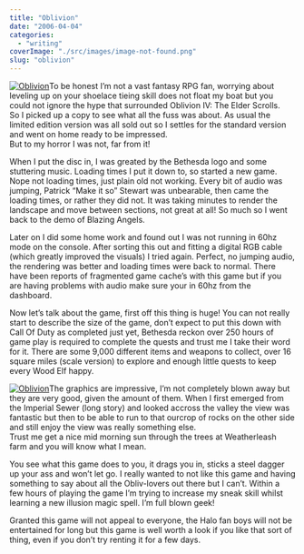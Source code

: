 ```yaml
---
title: "Oblivion"
date: "2006-04-04"
categories: 
  - "writing"
coverImage: "./src/images/image-not-found.png"
slug: "oblivion"
---
```


[![Oblivion](/images/123168089_8a326c1f06_m.jpg)](http://www.flickr.com/photos/funkylarma/123168089/ "Photo Sharing")To be honest I’m not a vast fantasy RPG fan, worrying about leveling up on your shoelace tieing skill does not float my boat but you could not ignore the hype that surrounded Oblivion IV: The Elder Scrolls.  
So I picked up a copy to see what all the fuss was about. As usual the limited edition version was all sold out so I settles for the standard version and went on home ready to be impressed.  
But to my horror I was not, far from it!  

When I put the disc in, I was greated by the Bethesda logo and some stuttering music. Loading times I put it down to, so started a new game. Nope not loading times, just plain old not working. Every bit of audio was jumping, Patrick “Make it so” Stewart was unbearable, then came the loading times, or rather they did not. It was taking minutes to render the landscape and move between sections, not great at all! So much so I went back to the demo of Blazing Angels.

Later on I did some home work and found out I was not running in 60hz mode on the console. After sorting this out and fitting a digital RGB cable (which greatly improved the visuals) I tried again. Perfect, no jumping audio, the rendering was better and loading times were back to normal. There have been reports of fragmented game cache’s with this game but if you are having problems with audio make sure your in 60hz from the dashboard.

Now let’s talk about the game, first off this thing is huge! You can not really start to describe the size of the game, don’t expect to put this down with Call Of Duty as completed just yet, Bethesda reckon over 250 hours of game play is required to complete the quests and trust me I take their word for it. There are some 9,000 different items and weapons to collect, over 16 square miles (scale version) to explore and enough little quests to keep every Wood Elf happy.

[![Oblivion](/images/123168090_ef5e298931_m.jpg)](http://www.flickr.com/photos/funkylarma/123168090/ "Photo Sharing")The graphics are impressive, I’m not completely blown away but they are very good, given the amount of them. When I first emerged from the Imperial Sewer (long story) and looked accross the valley the view was fantastic but then to be able to run to that ourcrop of rocks on the other side and still enjoy the view was really something else.  
Trust me get a nice mid morning sun through the trees at Weatherleash farm and you will know what I mean.

You see what this game does to you, it drags you in, sticks a steel dagger up your ass and won’t let go. I really wanted to not like this game and having something to say about all the Obliv-lovers out there but I can’t. Within a few hours of playing the game I’m trying to increase my sneak skill whilst learning a new illusion magic spell. I’m full blown geek!

Granted this game will not appeal to everyone, the Halo fan boys will not be entertained for long but this game is well worth a look if you like that sort of thing, even if you don’t try renting it for a few days.

